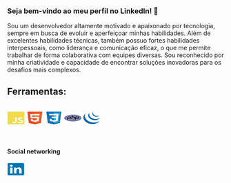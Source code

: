 ### Seja bem-vindo ao meu perfil no LinkedIn!  👋

Sou um desenvolvedor altamente motivado e apaixonado por tecnologia, sempre em busca de evoluir e aperfeiçoar minhas habilidades. Além de excelentes habilidades técnicas, também possuo fortes habilidades interpessoais, como liderança e comunicação eficaz, o que me permite trabalhar de forma colaborativa com equipes diversas. Sou reconhecido por minha criatividade e capacidade de encontrar soluções inovadoras para os desafios mais complexos.

## **Ferramentas:**  

<div style="display: inline_block"><br>
  <img align="center" alt="João-Js" height="30" width="40" src="https://raw.githubusercontent.com/devicons/devicon/master/icons/javascript/javascript-plain.svg">
  <img align="center" alt="João-HTML" height="30" width="40" src="https://raw.githubusercontent.com/devicons/devicon/master/icons/html5/html5-original.svg">
  <img align="center" alt="João-CSS" height="30" width="40" src="https://raw.githubusercontent.com/devicons/devicon/master/icons/css3/css3-original.svg">
  <img align="center" alt="João-php" height="30" width="40" src="https://raw.githubusercontent.com/devicons/devicon/master/icons/php/php-original.svg">
  <img align="center" alt="João-jquery" height="30" width="40" src="https://raw.githubusercontent.com/devicons/devicon/master/icons/jquery/jquery-original.svg">
</div>
<br>

<br>

#### Social networking

<a href="https://www.linkedin.com/in/joaoqueiroz-c/">
<img align="center" alt="João-node" height="30" width="40" src="https://raw.githubusercontent.com/devicons/devicon/master/icons/linkedin/linkedin-original.svg"> 
</a>

